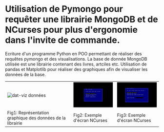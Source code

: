 Utilisation de Pymongo pour requêter une librairie MongoDB et de NCurses pour plus d'ergonomie dans l'invite de commande.
==========
Ecriture d'un programme Python en POO permettant de réaliser des requêtes pymongo et des visualisations.
La base de donnée MongoDB utilisée est une librairie contenant des livres, artciles etc.
Utilisation de pandas et Matplotlib pour réaliser des graphiques afin de visualiser les données de la base.

<table>
<tr>
<td><img src="graphiques_books.pngg"     alt="dat-viz données "/></td>
<td><img src="nc1.png" alt="NCurses" /></td>
<td><img src="nc2.png" alt="NCurses" /></td>
</tr>
<tr>
<td>Fig1: Représentation graphique des données de la librairie </td>
<td>Fig2: Exemple d'écran NCurses </td>
<td>Fig3: Exemple d'écran NCurses </td>
</tr>
</table>


